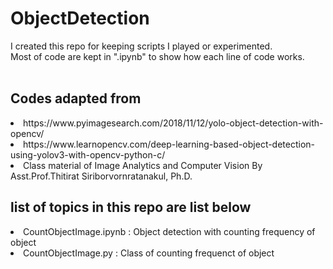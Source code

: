 # ObjectDetection

I created this repo for keeping scripts I played or experimented.</br>
Most of code are kept in ".ipynb" to show how each line of code works.</br>
</br>
## Codes adapted from
 <li> https://www.pyimagesearch.com/2018/11/12/yolo-object-detection-with-opencv/</li>
 <li> https://www.learnopencv.com/deep-learning-based-object-detection-using-yolov3-with-opencv-python-c/</li>
 <li> Class material of Image Analytics and Computer Vision By Asst.Prof.Thitirat Siriborvornratanakul, Ph.D.</li>
 
## list of topics in this repo are list below </br>
<li> CountObjectImage.ipynb : Object detection with counting frequency of object </li>
<li> CountObjectImage.py : Class of counting frequenct of object </li>

